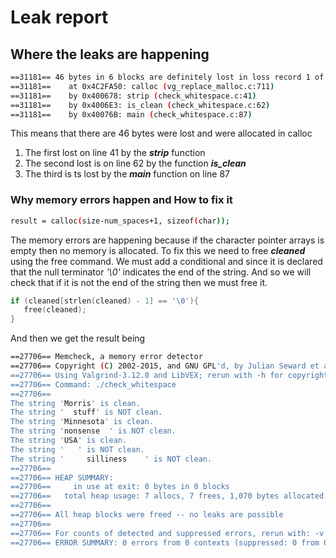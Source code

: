 # Leak report
## Where the leaks are happening

```bash
==31181== 46 bytes in 6 blocks are definitely lost in loss record 1 of 1
==31181==    at 0x4C2FA50: calloc (vg_replace_malloc.c:711)
==31181==    by 0x400678: strip (check_whitespace.c:41)
==31181==    by 0x4006E3: is_clean (check_whitespace.c:62)
==31181==    by 0x40076B: main (check_whitespace.c:87)
```

This means that there are 46 bytes were lost and were allocated in calloc
  1. The first lost on line 41 by the ***strip*** function
  2. The second lost is on line 62 by the function ***is_clean***
  3. The third is ts lost by the ***main*** function on line 87

### Why memory errors happen and How to fix it
```bash
result = calloc(size-num_spaces+1, sizeof(char));
```
The memory errors are happening because if the character pointer arrays is empty then no memory is allocated. To fix this we need to free ***cleaned*** using the free command. We must add a conditional and since it is declared that the null terminator _'\0'_ indicates the end of the string. And so we will check that if it is not the end of the string then we must free it.

```c
if (cleaned[strlen(cleaned) - 1] == '\0'){
   free(cleaned);
}
```
And then we get the result being

```bash
==27706== Memcheck, a memory error detector
==27706== Copyright (C) 2002-2015, and GNU GPL'd, by Julian Seward et al.
==27706== Using Valgrind-3.12.0 and LibVEX; rerun with -h for copyright info
==27706== Command: ./check_whitespace
==27706==
The string 'Morris' is clean.
The string '  stuff' is NOT clean.
The string 'Minnesota' is clean.
The string 'nonsense  ' is NOT clean.
The string 'USA' is clean.
The string '   ' is NOT clean.
The string '     silliness    ' is NOT clean.
==27706==
==27706== HEAP SUMMARY:
==27706==     in use at exit: 0 bytes in 0 blocks
==27706==   total heap usage: 7 allocs, 7 frees, 1,070 bytes allocated
==27706==
==27706== All heap blocks were freed -- no leaks are possible
==27706==
==27706== For counts of detected and suppressed errors, rerun with: -v
==27706== ERROR SUMMARY: 0 errors from 0 contexts (suppressed: 0 from 0)
```
